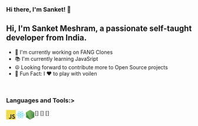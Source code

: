 ### Hi there, I'm Sanket! 👏

## Hi, I'm Sanket Meshram, a passionate self-taught developer from India.
- 🤡 I'm currently working on FANG Clones
- 📚 I'm currently learning JavaSript
- ☮️ Looking forward to contribute more to Open Source projects
- 🌈 Fun Fact: I ❤️ to play with voilen

<br />

### Languages and Tools:>

[<img align="left" alt="JavaScript" width="26px" src="https://raw.githubusercontent.com/github/explore/80688e429a7d4ef2fca1e82350fe8e3517d3494d/topics/javascript/javascript.png" />]
[<img align="left" alt="React" width="26px" src="https://raw.githubusercontent.com/github/explore/80688e429a7d4ef2fca1e82350fe8e3517d3494d/topics/react/react.png" />]
[<img align="left" alt="Node.js" width="26px" src="https://raw.githubusercontent.com/github/explore/80688e429a7d4ef2fca1e82350fe8e3517d3494d/topics/nodejs/nodejs.png" />]

<br />
